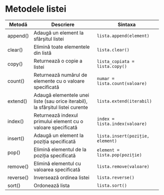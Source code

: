 # Metodele listei

| Metodă     | Descriere                                                  | Sintaxa                    |
|------------|------------------------------------------------------------|----------------------------|
| append()   | Adaugă un element la sfârșitul listei                      | `lista.append(element)`    |
| clear()    | Elimină toate elementele din listă                          | `lista.clear()`            |
| copy()     | Returnează o copie a listei                                 | `lista_copiata = lista.copy()` |
| count()    | Returnează numărul de elemente cu o valoare specificată    | `numar = lista.count(valoare)` |
| extend()   | Adaugă elementele unei liste (sau orice iterabil), la sfârșitul listei curente | `lista.extend(iterabil)` |
| index()    | Returnează indexul primului element cu o valoare specificată | `index = lista.index(valoare)` |
| insert()   | Adaugă un element la poziția specificată                   | `lista.insert(poziție, element)` |
| pop()      | Elimină elementul de la poziția specificată                | `element = lista.pop(poziție)` |
| remove()   | Elimină elementul cu valoarea specificată                  | `lista.remove(valoare)`   |
| reverse()  | Inversează ordinea listei                                   | `lista.reverse()`         |
| sort()     | Ordonează lista                                             | `lista.sort()`            |
